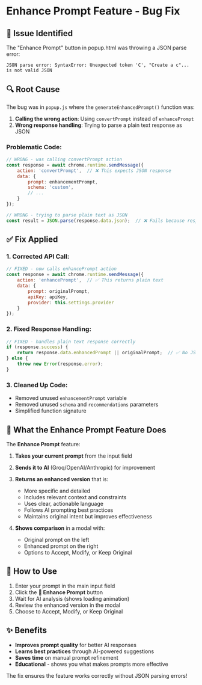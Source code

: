 # Enhance Prompt Feature - Bug Fix

## 🐛 **Issue Identified**
The "Enhance Prompt" button in popup.html was throwing a JSON parse error:
```
JSON parse error: SyntaxError: Unexpected token 'C', "Create a c"... is not valid JSON
```

## 🔍 **Root Cause**
The bug was in `popup.js` where the `generateEnhancedPrompt()` function was:
1. **Calling the wrong action**: Using `convertPrompt` instead of `enhancePrompt`
2. **Wrong response handling**: Trying to parse a plain text response as JSON

### **Problematic Code:**
```javascript
// WRONG - was calling convertPrompt action
const response = await chrome.runtime.sendMessage({
    action: 'convertPrompt',  // ❌ This expects JSON response
    data: {
        prompt: enhancementPrompt,
        schema: 'custom',
        // ...
    }
});

// WRONG - trying to parse plain text as JSON
const result = JSON.parse(response.data.json);  // ❌ Fails because response is plain text
```

## ✅ **Fix Applied**

### **1. Corrected API Call:**
```javascript
// FIXED - now calls enhancePrompt action
const response = await chrome.runtime.sendMessage({
    action: 'enhancePrompt',  // ✅ This returns plain text
    data: {
        prompt: originalPrompt,
        apiKey: apiKey,
        provider: this.settings.provider
    }
});
```

### **2. Fixed Response Handling:**
```javascript
// FIXED - handles plain text response correctly
if (response.success) {
    return response.data.enhancedPrompt || originalPrompt;  // ✅ No JSON parsing needed
} else {
    throw new Error(response.error);
}
```

### **3. Cleaned Up Code:**
- Removed unused `enhancementPrompt` variable
- Removed unused `schema` and `recommendations` parameters
- Simplified function signature

## 🎯 **What the Enhance Prompt Feature Does**

The **Enhance Prompt** feature:

1. **Takes your current prompt** from the input field
2. **Sends it to AI** (Groq/OpenAI/Anthropic) for improvement
3. **Returns an enhanced version** that is:
   - More specific and detailed
   - Includes relevant context and constraints
   - Uses clear, actionable language
   - Follows AI prompting best practices
   - Maintains original intent but improves effectiveness

4. **Shows comparison** in a modal with:
   - Original prompt on the left
   - Enhanced prompt on the right
   - Options to Accept, Modify, or Keep Original

## 🚀 **How to Use**

1. Enter your prompt in the main input field
2. Click the **🚀 Enhance Prompt** button
3. Wait for AI analysis (shows loading animation)
4. Review the enhanced version in the modal
5. Choose to Accept, Modify, or Keep Original

## ✨ **Benefits**

- **Improves prompt quality** for better AI responses
- **Learns best practices** through AI-powered suggestions
- **Saves time** on manual prompt refinement
- **Educational** - shows you what makes prompts more effective

The fix ensures the feature works correctly without JSON parsing errors!
